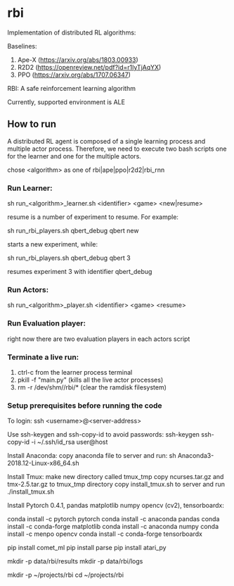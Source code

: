 # rbi
Implementation of distributed RL algorithms:

Baselines:
1. Ape-X (https://arxiv.org/abs/1803.00933)
2. R2D2 (https://openreview.net/pdf?id=r1lyTjAqYX)
3. PPO (https://arxiv.org/abs/1707.06347)

RBI:
A safe reinforcement learning algorithm 

Currently, supported environment is ALE
## How to run

A distributed RL agent is composed of a single learning process and multiple actor process.
Therefore, we need to execute two bash scripts one for the learner and one for the multiple actors.

chose \<algorithm> as one of rbi|ape|ppo|r2d2|rbi_rnn 

### Run Learner:

sh run_\<algorithm>_learner.sh \<identifier> \<game> \<new|resume>

resume is a number of experiment to resume.
For example:

sh run_rbi_players.sh qbert_debug qbert new

starts a new experiment, while:

sh run_rbi_players.sh qbert_debug qbert 3

resumes experiment 3 with identifier qbert_debug

### Run Actors:

sh run_\<algorithm>_player.sh \<identifier> \<game> \<resume>

### Run Evaluation player:

right now there are two evaluation players in each actors script

### Terminate a live run:

1. ctrl-c from the learner process terminal
2. pkill -f "main.py"  (kills all the live actor processes)
3. rm -r /dev/shm/<your name>/rbi/* (clear the ramdisk filesystem)

### Setup prerequisites before running the code

To login: 
ssh \<username>@\<server-address>

Use ssh-keygen and ssh-copy-id to avoid passwords:
ssh-keygen
ssh-copy-id -i ~/.ssh/id_rsa user@host

Install Anaconda:
copy anaconda file to server and run:
sh Anaconda3-2018.12-Linux-x86_64.sh

Install Tmux:
make new directory called tmux_tmp
copy ncurses.tar.gz and tmx-2.5.tar.gz to tmux_tmp directory
copy install_tmux.sh to server and run
./install_tmux.sh

Install Pytorch 0.4.1, pandas matplotlib numpy opencv (cv2), tensorboardx:

conda install -c pytorch pytorch
conda install -c anaconda pandas 
conda install -c conda-forge matplotlib 
conda install -c anaconda numpy
conda install -c menpo opencv 
conda install -c conda-forge tensorboardx 

pip install comet_ml
pip install parse
pip install atari_py

mkdir -p data/rbi/results
mkdir -p data/rbi/logs

mkdir -p ~/projects/rbi
cd ~/projects/rbi

